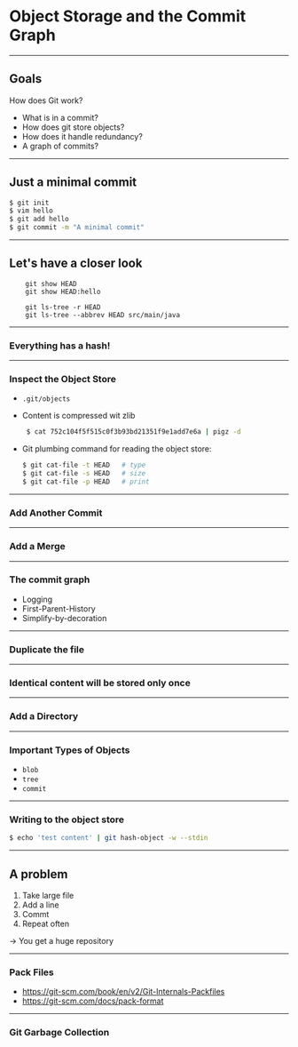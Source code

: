 # Object Storage and the Commit Graph

---

## Goals

How does Git work?

 * What is in a commit?
 * How does git store objects?
 * How does it handle redundancy?
 * A graph of commits?


---


## Just a minimal commit

```bash
$ git init
$ vim hello
$ git add hello
$ git commit -m "A minimal commit"
```


---


## Let's have a closer look

```
    git show HEAD
    git show HEAD:hello         

    git ls-tree -r HEAD
    git ls-tree --abbrev HEAD src/main/java
```


---


### Everything has a hash!


---


### Inspect the Object Store

 * `.git/objects`
 * Content is compressed wit zlib
 
   ```bash
    $ cat 752c104f5f515c0f3b93bd21351f9e1add7e6a | pigz -d
   ```
 * Git plumbing command for reading the object store:
    
    ```bash
    $ git cat-file -t HEAD   # type
    $ git cat-file -s HEAD   # size
    $ git cat-file -p HEAD   # print
    ``` 


---


### Add Another Commit


---


### Add a Merge


---


### The commit graph

 * Logging
 * First-Parent-History
 * Simplify-by-decoration


---


### Duplicate the file


---


### Identical content will be stored only once


---


### Add a Directory


---


### Important Types of Objects

 * `blob`
 * `tree`
 * `commit`


---


### Writing to the object store

```bash
$ echo 'test content' | git hash-object -w --stdin
``` 

---


## A problem

 1. Take large file
 1. Add a line
 1. Commt
 1. Repeat often
 
-> You get a huge repository  


---

 
### Pack Files

 * https://git-scm.com/book/en/v2/Git-Internals-Packfiles
 * https://git-scm.com/docs/pack-format


---


### Git Garbage Collection

